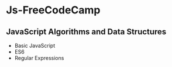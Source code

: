 # Js-FreeCodeCamp
## JavaScript Algorithms and Data Structures
* Basic JavaScript
* ES6
* Regular Expressions
